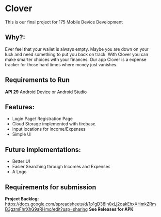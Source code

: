 # Clover
This is our final project for 175 Mobile Device Development

## Why?:
Ever feel that your wallet is always empty. Maybe you are down on your luck and need something to put you back on track. With Clover you can make smarter choices with your finances.
Our app Clover is a expense tracker for those hard times where money just vanishes.

## Requirements to Run 
**API 29**
Android Device or Android Studio

## Features:

* Login Page/ Registration Page
* Cloud Storage implemented with firebase.
* Input locations for Income/Expenses
* Simple UI 

## Future implementations:

* Better UI
* Easier Searching through Incomes and Expenses
* A Logo


## Requirements for submission
**Project Backlog:** https://docs.google.com/spreadsheets/d/1p1gD38ln0xLj2oakEhxXHmkZRmB3gzmFhrXhG9aRHmo/edit?usp=sharing
**See Releases for APK**
